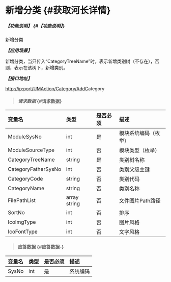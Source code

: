 # 新增分类 {#获取河长详情}

##### _【功能说明】_ {#【功能说明】}

新增分类

_**【应用场景】**_

新增分类，当只传入“CategoryTreeName”时，表示新增类别树（不存在），否则，表示在该树下，新增类别。

_**【接口地址】**_

[http://ip:port/UMAction/Category/AddC](http://ip:port/HMQuery/RiverMaster/GetRiverMasterByRiverMasterSysNo)ategory

> #### _请求数据_ {#请求数据}

| 变量名 | 类型 | 是否必须 | 描述 |
| :--- | :--- | :--- | :--- |
| ModuleSysNo | int | 是 | 模块系统编码（枚举） |
| ModuleSourceType | int | 否 | 模块类型（枚举） |
| CategoryTreeName | string | 是 | 类别树名称 |
| CategoryFatherSysNo | int | 否 | 类别父级主键 |
| CategoryCode | string | 否 | 类别代码 |
| CategoryName | string | 否 | 类别名称 |
| FilePathList | array string | 否 | 文件图片Path路径 |
| SortNo | int | 否 | 排序 |
| IcoImgType | int | 否 | 图片风格 |
| IcoFontType | int | 否 | 文字风格 |

> #### 应答数据 {#应答数据-}

| 变量名 | 类型 | 是否必须 | 描述 |
| :--- | :--- | :--- | :--- |
| SysNo | int | 是 | 系统编码 |



